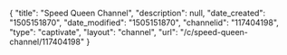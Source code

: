 {
    "title": "Speed Queen Channel",
    "description": null,
    "date_created": "1505151870",
    "date_modified": "1505151870",
    "channelid": "117404198",
    "type": "captivate",
    "layout": "channel",
    "url": "\/c\/speed-queen-channel\/117404198"
}